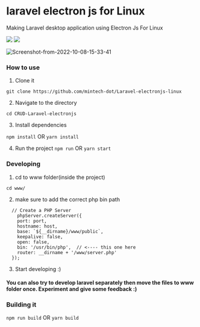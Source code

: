 # laravel electron js for Linux
Making Laravel desktop application using Electron Js For Linux

<p>
    <a href="https://creativecommons.org/licenses/by/4.0/"><img src="https://badgen.net/badge/licence/CC BY 1.0/23BCCB" /></a>
    <a href="https://twitter.com/raid_sobhi"><img src="https://badgen.net/badge/twitter/@raid_sobhi/1DA1F2?icon&label" /></a>
    <a href="https://dev.to/takunda">
 
</a>
</p>
    <a><img src="https://i.ibb.co/VWKyTCG/Screenshot-from-2022-10-08-15-33-41.png" alt="Screenshot-from-2022-10-08-15-33-41" border="0"></a>


### How to use

1. Clone it 

```git clone https://github.com/mintech-dot/Laravel-electronjs-linux```

2. Navigate to the directory

```cd CRUD-Laravel-electronjs```

3. Install dependencies

```npm install``` OR ```yarn install```

4. Run the project
```npm run``` OR ```yarn start```

### Developing

1. cd to www folder(inside the project)

```cd www/```

2. make sure to add the correct php bin path 

```function createWindow() {
  // Create a PHP Server
    phpServer.createServer({
    port: port,
    hostname: host,
    base: `${__dirname}/www/public`,
    keepalive: false,
    open: false,
    bin: '/usr/bin/php',  // <---- this one here
    router: __dirname + '/www/server.php'
  });
  ```

3. Start developing :)

#### You can also try to develop laravel separately then move the files to www folder once. Experiment and give some feedback :)


### Building it

```npm run build``` OR ```yarn build```





